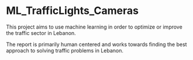 # ML_TrafficLights_Cameras

This project aims to use machine learning in order to optimize or improve the traffic sector in Lebanon.

The report is primarily human centered and works towards finding the best approach to solving traffic problems in Lebanon.
